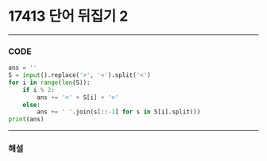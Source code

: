 # 17413 단어 뒤집기 2

---

### CODE

```python
ans = ''
S = input().replace('>', '<').split('<')
for i in range(len(S)):
    if i % 2:
        ans += '<' + S[i] + '>'
    else:
        ans += ' '.join(s[::-1] for s in S[i].split())
print(ans)
```

---

### 해설
